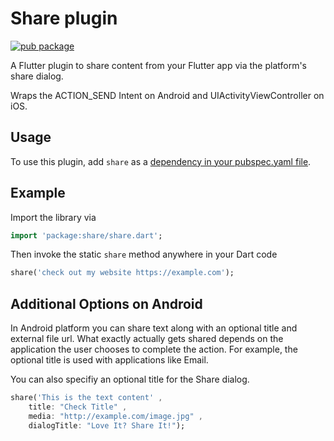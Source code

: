 # Share plugin

[![pub package](https://img.shields.io/pub/v/share.svg)](https://pub.dartlang.org/packages/share)

A Flutter plugin to share content from your Flutter app via the platform's
share dialog.

Wraps the ACTION_SEND Intent on Android and UIActivityViewController
on iOS.

## Usage
To use this plugin, add `share` as a [dependency in your pubspec.yaml file](https://flutter.io/platform-plugins/).

## Example

Import the library via
``` dart
import 'package:share/share.dart';
```

Then invoke the static `share` method anywhere in your Dart code
``` dart
share('check out my website https://example.com');
```

## Additional Options on Android
In Android platform you can share text along with an optional title and external file url. What exactly actually gets shared depends on the application the user chooses to complete the action. For example, the optional title is used with applications like Email.

You can also specifiy an optional title for the Share dialog.

``` dart
share('This is the text content' ,
    title: "Check Title" ,
    media: "http://example.com/image.jpg" ,
    dialogTitle: "Love It? Share It!");
```
